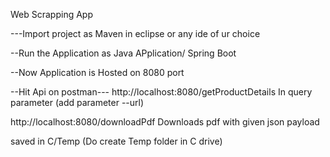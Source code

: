 Web Scrapping App

---Import project as Maven in eclipse or any ide of ur choice

--Run the Application as Java APplication/ Spring Boot 

--Now Application is Hosted on 8080 port

--Hit Api on postman---
http://localhost:8080/getProductDetails
In query parameter (add parameter --url)

http://localhost:8080/downloadPdf
Downloads pdf with given json payload

saved in C/Temp (Do create Temp folder in C drive)





